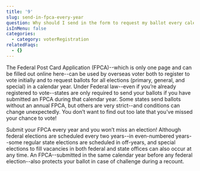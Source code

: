 ```yaml
---
title: '9'
slug: send-in-fpca-every-year
question: Why should I send in the form to request my ballot every calendar year?
isInMenu: false
categories:
  - category: voterRegistration
relatedFaqs:
  - {}
---
```

The Federal Post Card Application (FPCA)--which is only one page and can be filled out online here--can be used by overseas voter both to register to vote initially and to request ballots for all elections (primary, general, and special) in a calendar year. Under Federal law--even if you’re already registered to vote--states are only required to send your ballots if you have submitted an FPCA during that calendar year. Some states send ballots without an annual FPCA, but others are very strict--and conditions can change unexpectedly. You don’t want to find out too late that you’ve missed your chance to vote!

Submit your FPCA every year and you won’t miss an election! Although federal elections are scheduled every two years--in even-numbered years--some regular state elections are scheduled in off-years, and special elections to fill vacancies in both federal and state offices can also occur at any time. An FPCA--submitted in the same calendar year before any federal election--also protects your ballot in case of challenge during a recount.
